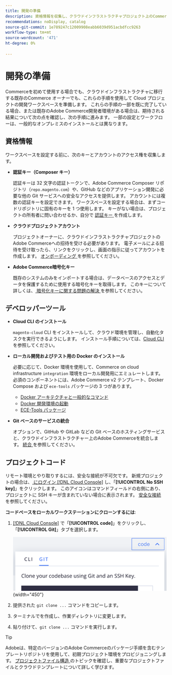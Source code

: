 ```yaml
---
title: 開発の準備
description: 資格情報を収集し、クラウドインフラストラクチャプロジェクト上のCommerceで使用する開発ワークスペースを設定するために使用できるツールについて説明します。
recommendations: noDisplay, catalog
source-git-commit: 1e789247c12009908eabb6039d951acbdfcc9263
workflow-type: tm+mt
source-wordcount: '471'
ht-degree: 0%

---
```


# 開発の準備

Commerceを初めて使用する場合でも、クラウドインフラストラクチャに移行する既存のCommerce オーナーでも、これらの手順を使用して Cloud プロジェクトの開発ワークスペースを準備します。 これらの手順の一部を既に完了している場合、または既存のAdobe Commerce開発者環境がある場合は、期待される結果について次の点を確認し、次の手順に進みます。 一部の設定とワークフローは、一般的なオンプレミスのインストールとは異なります。

## 資格情報

ワークスペースを設定する前に、次のキーとアカウントのアクセス権を収集します。

- **認証キー（Composer キー）**

  認証キーは 32 文字の認証トークンで、Adobe Commerce Composer リポジトリ（`repo.magento.com`）や、GitHub などのアプリケーション開発に必要な他の Git サービスへの安全なアクセスを提供します。 アカウントには複数の認証キーを設定できます。 ワークスペースを設定する場合は、まずコードリポジトリに固有のキーを 1 つ使用します。 キーがない場合は、プロジェクトの所有者に問い合わせるか、自分で [ 認証キー ](../cloud-guide/development/authentication-keys.md) を作成します。

- **クラウドプロジェクトアカウント**

  プロジェクトオーナーに、クラウドインフラストラクチャプロジェクトのAdobe Commerceへの招待を受ける必要があります。 電子メールによる招待を受け取ったら、リンクをクリックし、画面の指示に従ってアカウントを作成します。 [ オンボーディング ](onboarding.md) を参照してください。

- **Adobe Commerce暗号化キー**

  既存のシステムのみをインポートする場合は、データベースのアクセスとデータを保護するために使用する暗号化キーを取得します。 このキーについて詳しくは、[ 暗号化キーに関する問題の解決 ](https://experienceleague.adobe.com/docs/commerce-knowledge-base/kb/troubleshooting/miscellaneous/resolve-issues-with-encryption-key.html?lang=ja) を参照してください。

## デベロッパーツール

- **Cloud CLI のインストール**

  `magento-cloud` CLI をインストールして、クラウド環境を管理し、自動化タスクを実行できるようにします。 インストール手順については、[Cloud CLI](../cloud-guide/dev-tools/cloud-cli-overview.md) を参照してください。

- **ローカル開発およびテスト用の Docker のインストール**

  必要に応じて、Docker 環境を使用して、Commerce on cloud infrastructure `integration` 環境をローカル開発用にエミュレートします。 必須のコンポーネントには、Adobe Commerce v2 テンプレート、Docker Compose および `ece-tools` パッケージの 3 つがあります。

   - [Docker アーキテクチャと一般的なコマンド](../cloud-guide/dev-tools/cloud-docker.md)
   - [Docker 開発環境の起動 ](https://developer.adobe.com/commerce/cloud-tools/docker/setup/)
   - [ECE-Tools パッケージ](../cloud-guide/dev-tools/package-overview.md)

- **Git ベースのサービスの統合**

  オプションで、GitHub や GitLab などの Git ベースのホスティングサービスと、クラウドインフラストラクチャー上のAdobe Commerceを統合します。 [ 統合 ](../cloud-guide/integrations/overview.md) を参照してください。

## プロジェクトコード

リモート環境とやり取りするには、安全な接続が不可欠です。 新規プロジェクトの場合は、[ にログイン  [!DNL Cloud Console]](https://console.adobecommerce.com) し、「**[!UICONTROL No SSH key]**」をクリックします。 このアイコンはコマンドフィールドの右側にあり、プロジェクトに SSH キーが含まれていない場合に表示されます。 [ 安全な接続 ](../cloud-guide/development/secure-connections.md#add-an-ssh-public-key-to-your-account) を参照してください。

**コードベースをローカルワークステーションにクローンするには**:

1. [[!DNL Cloud Console]](https://console.adobecommerce.com) で「**[!UICONTROL code]**」をクリックし、「**[!UICONTROL Git]**」タブを選択します。

   ![ コードのクローンを作成 ](../assets/ui-git-code.png){width="450"}

1. 提供された `git clone ...` コマンドをコピーします。

1. ターミナルでを作成し、作業ディレクトリに変更します。

1. 貼り付けて、`git clone ...` コマンドを実行します。

>[!TIP]
>
>Adobeは、特定のバージョンのAdobe Commerceのパッケージ手順を含むテンプレートリポジトリを使用して、初期プロジェクト環境をプロビジョニングします。 [ プロジェクトファイル構造 ](../cloud-guide/project/file-structure.md) のトピックを確認し、重要なプロジェクトファイルとクラウドテンプレートについて詳しく学びます。
